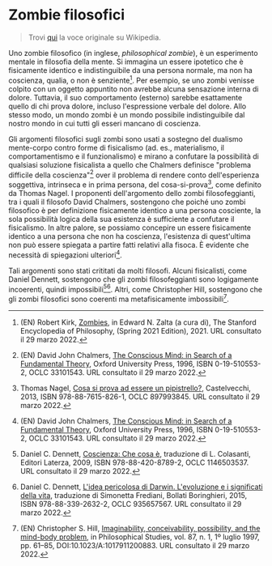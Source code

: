 # Zombie filosofici

> Trovi [qui](<https://it.wikipedia.org/wiki/Zombi_(filosofia)>) la voce
> originale su Wikipedia.

Uno zombie filosofico (in inglese, _philosophical zombie_), è un esperimento
mentale in filosofia della mente. Si immagina un essere ipotetico che è
fisicamente identico e indistinguibile da una persona normale, ma non ha
coscienza, qualia, o non è senziente[^1]. Per esempio, se uno zombi venisse
colpito con un oggetto appuntito non avrebbe alcuna sensazione interna di
dolore. Tuttavia, il suo comportamento (esterno) sarebbe esattamente quello di
chi prova dolore, incluso l'espressione verbale del dolore. Allo stesso modo, un
mondo zombi è un mondo possibile indistinguibile dal nostro mondo in cui tutti
gli esseri mancano di coscienza.

Gli argomenti filosofici sugli zombi sono usati a sostegno del dualismo
mente-corpo contro forme di fisicalismo (ad. es., materialismo, il
comportamentismo e il funzionalismo) e mirano a confutare la possibilità di
qualsiasi soluzione fisicalista a quello che Chalmers definisce "problema
difficile della coscienza"[^2] over il problema di rendere conto dell'esperienza
soggettiva, intrinseca e in prima persona, del cosa-si-prova[^3], come definito
da Thomas Nagel. I proponenti dell'argomento dello zombi filosofeggianti, tra i
quali il filosofo David Chalmers, sostengono che poiché uno zombi filosofico è
per definizione fisicamente identico a una persona cosciente, la sola
possibilità logica della sua esistenza è sufficiente a confutare il fisicalismo.
In altre palore, se possiamo concepire un essere fisicamente identico a una
persona che non ha coscienza, l'esistenza di quest'ultima non può essere
spiegata a partire fatti relativi alla fisoca. È evidente che necessità di
spiegazioni ulteriori[^2].

Tali argomenti sono stati crititati da molti filosofi. Alcuni fisicalisti, come
Daniel Dennett, sostengono che gli zombi filosofeggianti sono logigamente
incoerenti, quindi impossibili[^4][^5]. Altri, come Christopher Hill, sostengono
che gli zombi filosofici sono coerenti ma metafisicamente imbossibili[^6].

[^1]:
    (EN) Robert Kirk,
    [Zombies](https://plato.stanford.edu/archives/spr2021/entries/zombies/), in
    Edward N. Zalta (a cura di), The Stanford Encyclopedia of Philosophy,
    (Spring 2021 Edition), 2021. URL consultato il 29 marzo 2022.

[^2]:
    (EN) David John Chalmers,
    [The Conscious Mind: in Search of a Fundamental Theory](https://www.worldcat.org/oclc/33101543),
    Oxford University Press, 1996, ISBN 0-19-510553-2, OCLC 33101543. URL
    consultato il 29 marzo 2022.

[^3]:
    Thomas Nagel,
    [Cosa si prova ad essere un pipistrello?](https://www.worldcat.org/oclc/897993845),
    Castelvecchi, 2013, ISBN 978-88-7615-826-1, OCLC 897993845. URL consultato
    il 29 marzo 2022.

[^4]:
    Daniel C. Dennett,
    [Coscienza: Che cosa è](https://www.worldcat.org/oclc/1146503537),
    traduzione di L. Colasanti, Editori Laterza, 2009, ISBN 978-88-420-8789-2,
    OCLC 1146503537. URL consultato il 29 marzo 2022.

[^5]:
    Daniel C. Dennett,
    [L'idea pericolosa di Darwin. L'evoluzione e i significati della vita](https://www.worldcat.org/oclc/935657567),
    traduzione di Simonetta Frediani, Bollati Boringhieri, 2015, ISBN
    978-88-339-2632-2, OCLC 935657567. URL consultato il 29 marzo 2022.

[^6]:
    (EN) Christopher S. Hill,
    [Imaginability, conceivability, possibility, and the mind-body problem](https://doi.org/10.1023/A:1017911200883),
    in Philosophical Studies, vol. 87, n. 1, 1º luglio 1997, pp. 61–85,
    DOI:10.1023/A:1017911200883. URL consultato il 29 marzo 2022.
